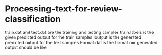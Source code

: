 # Processing-text-for-review-classification
train.dat and test.dat are the training and testing samples
train.labels is the given predicted output for the train samples
loutput is the generated predicted output for the test samples
Format.dat is the format our generated output should be like
